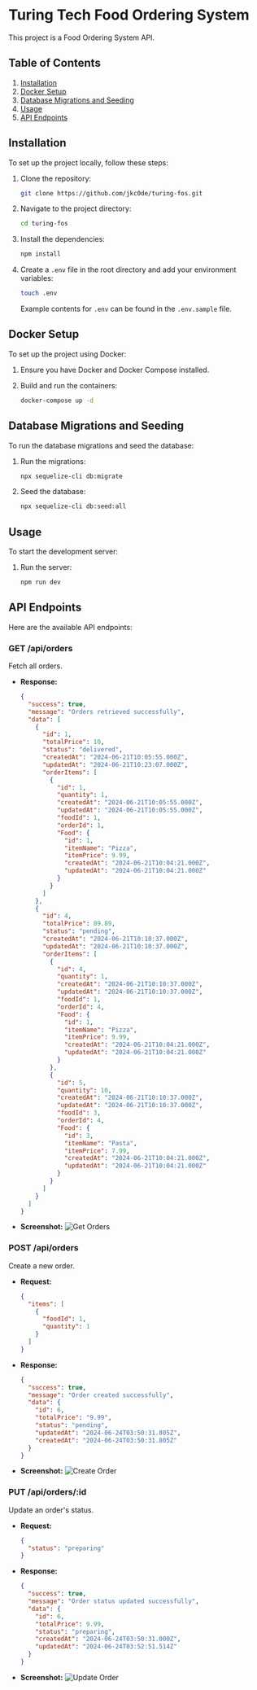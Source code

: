 # Turing Tech Food Ordering System

This project is a Food Ordering System API.

## Table of Contents

1. [Installation](#installation)
2. [Docker Setup](#docker-setup)
3. [Database Migrations and Seeding](#database-migrations-and-seeding)
4. [Usage](#usage)
5. [API Endpoints](#api-endpoints)

## Installation

To set up the project locally, follow these steps:

1. Clone the repository:

   ```sh
   git clone https://github.com/jkc0de/turing-fos.git
   ```

2. Navigate to the project directory:

   ```sh
   cd turing-fos
   ```

3. Install the dependencies:

   ```sh
   npm install
   ```

4. Create a `.env` file in the root directory and add your environment variables:

   ```sh
   touch .env
   ```

   Example contents for `.env` can be found in the `.env.sample` file.

## Docker Setup

To set up the project using Docker:

1. Ensure you have Docker and Docker Compose installed.

2. Build and run the containers:

   ```sh
   docker-compose up -d
   ```

## Database Migrations and Seeding

To run the database migrations and seed the database:

1. Run the migrations:

   ```sh
   npx sequelize-cli db:migrate
   ```

2. Seed the database:

   ```sh
   npx sequelize-cli db:seed:all
   ```

## Usage

To start the development server:

1. Run the server:

   ```sh
   npm run dev
   ```

## API Endpoints

Here are the available API endpoints:

### GET /api/orders

Fetch all orders.

- **Response:**

  ```json
  {
    "success": true,
    "message": "Orders retrieved successfully",
    "data": [
      {
        "id": 1,
        "totalPrice": 10,
        "status": "delivered",
        "createdAt": "2024-06-21T10:05:55.000Z",
        "updatedAt": "2024-06-21T10:23:07.000Z",
        "orderItems": [
          {
            "id": 1,
            "quantity": 1,
            "createdAt": "2024-06-21T10:05:55.000Z",
            "updatedAt": "2024-06-21T10:05:55.000Z",
            "foodId": 1,
            "orderId": 1,
            "Food": {
              "id": 1,
              "itemName": "Pizza",
              "itemPrice": 9.99,
              "createdAt": "2024-06-21T10:04:21.000Z",
              "updatedAt": "2024-06-21T10:04:21.000Z"
            }
          }
        ]
      },
      {
        "id": 4,
        "totalPrice": 89.89,
        "status": "pending",
        "createdAt": "2024-06-21T10:10:37.000Z",
        "updatedAt": "2024-06-21T10:10:37.000Z",
        "orderItems": [
          {
            "id": 4,
            "quantity": 1,
            "createdAt": "2024-06-21T10:10:37.000Z",
            "updatedAt": "2024-06-21T10:10:37.000Z",
            "foodId": 1,
            "orderId": 4,
            "Food": {
              "id": 1,
              "itemName": "Pizza",
              "itemPrice": 9.99,
              "createdAt": "2024-06-21T10:04:21.000Z",
              "updatedAt": "2024-06-21T10:04:21.000Z"
            }
          },
          {
            "id": 5,
            "quantity": 10,
            "createdAt": "2024-06-21T10:10:37.000Z",
            "updatedAt": "2024-06-21T10:10:37.000Z",
            "foodId": 3,
            "orderId": 4,
            "Food": {
              "id": 3,
              "itemName": "Pasta",
              "itemPrice": 7.99,
              "createdAt": "2024-06-21T10:04:21.000Z",
              "updatedAt": "2024-06-21T10:04:21.000Z"
            }
          }
        ]
      }
    ]
  }
  ```

- **Screenshot:**
  ![Get Orders](screenshots/list-orders.png)

### POST /api/orders

Create a new order.

- **Request:**

  ```json
  {
    "items": [
      {
        "foodId": 1,
        "quantity": 1
      }
    ]
  }
  ```

- **Response:**

  ```json
  {
    "success": true,
    "message": "Order created successfully",
    "data": {
      "id": 6,
      "totalPrice": "9.99",
      "status": "pending",
      "updatedAt": "2024-06-24T03:50:31.805Z",
      "createdAt": "2024-06-24T03:50:31.805Z"
    }
  }
  ```

- **Screenshot:**
  ![Create Order](screenshots/create-order.png)

### PUT /api/orders/:id

Update an order's status.

- **Request:**

  ```json
  {
    "status": "preparing"
  }
  ```

- **Response:**

  ```json
  {
    "success": true,
    "message": "Order status updated successfully",
    "data": {
      "id": 6,
      "totalPrice": 9.99,
      "status": "preparing",
      "createdAt": "2024-06-24T03:50:31.000Z",
      "updatedAt": "2024-06-24T03:52:51.514Z"
    }
  }
  ```

- **Screenshot:**
  ![Update Order](screenshots/update-order.png)
